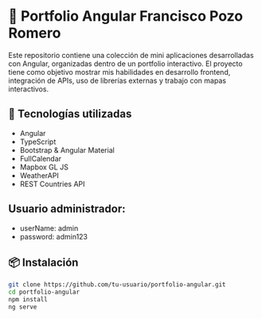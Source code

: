 # 🧩 Portfolio Angular Francisco Pozo Romero

Este repositorio contiene una colección de mini aplicaciones desarrolladas con Angular, organizadas dentro de un portfolio interactivo. El proyecto tiene como objetivo mostrar mis habilidades en desarrollo frontend, integración de APIs, uso de librerías externas y trabajo con mapas interactivos.

## 🚀 Tecnologías utilizadas

- Angular
- TypeScript
- Bootstrap & Angular Material
- FullCalendar
- Mapbox GL JS
- WeatherAPI
- REST Countries API
  
## Usuario administrador: 
- userName: admin
- password: admin123

## 📦 Instalación

```bash
git clone https://github.com/tu-usuario/portfolio-angular.git
cd portfolio-angular
npm install
ng serve

